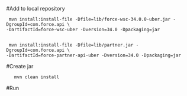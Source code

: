 #Add to local repository

     mvn install:install-file -Dfile=lib/force-wsc-34.0.0-uber.jar -DgroupId=com.force.api \
    -DartifactId=force-wsc-uber -Dversion=34.0 -Dpackaging=jar


     mvn install:install-file -Dfile=lib/partner.jar -DgroupId=com.force.api \
    -DartifactId=force-partner-api-uber -Dversion=34.0 -Dpackaging=jar


#Create jar

       mvn clean install

#Run


